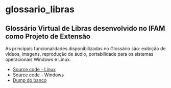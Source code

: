 # glossario_libras

<head>
  <link rel="stylesheet" href="https://maxcdn.bootstrapcdn.com/bootstrap/4.0.0/css/bootstrap.min.css" integrity="sha384-Gn5384xqQ1aoWXA+058RXPxPg6fy4IWvTNh0E263XmFcJlSAwiGgFAW/dAiS6JXm" crossorigin="anonymous">
</head>


<h2>Glossário Virtual de Libras desenvolvido no IFAM como Projeto de Extensão</h2>

<p>As principais funcionalidades disponibilizadas no Glossário são: exibição de vídeos, imagens, reprodução de áudio, portabilidade para os sistemas operacionais Windows e Linux.</p>

<ul class="list-group list-group-flush">
  <li class="list-group-item"><a href="https://github.com/menezeslarissa/glossario_libras/blob/master/Gloss%C3%A1rio%20de%20Libras%20-%20Linux%20(64%20Bits).zip">Source code - Linux</a></li>
  <li class="list-group-item"><a href="https://github.com/menezeslarissa/glossario_libras/blob/master/Gloss%C3%A1rio%20de%20Libras%20-%20Windows%20%20(32%20-%2064%20Bits).zip">Source code - Windows</a></li>
   <li class="list-group-item"><a href="https://github.com/menezeslarissa/glossario_libras/blob/master/librasbd.sql">Dump do banco</a></li>
 
 
</ul>

